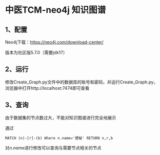 # 中医TCM-neo4j 知识图谱

## 1、配置

Neo4j下载：https://neo4j.com/download-center/	

版本为社区版5.7.0（需要jdk17）



## 2、运行

修改Create_Graph.py文件中的数据库的账号和密码，并运行Create_Graph.py，浏览器中打开http://localhost:7474即可查看



## 3、查询

由于数据集的节点数过大，不能对知识图谱进行完全地展示

通过

```
MATCH (n)-[r]-(b) Where n.name='便秘' RETURN n,r,b
```

对$n.name$进行修改可以查询与需要节点相关的节点
